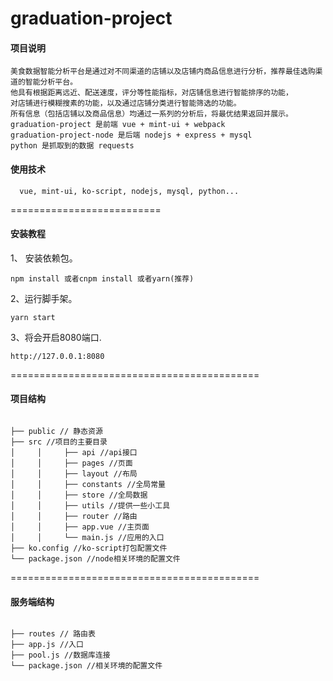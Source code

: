 # graduation-project

#### 项目说明
```
美食数据智能分析平台是通过对不同渠道的店铺以及店铺内商品信息进行分析，推荐最佳选购渠道的智能分析平台。
他具有根据距离远近、配送速度，评分等性能指标，对店铺信息进行智能排序的功能，
对店铺进行模糊搜素的功能，以及通过店铺分类进行智能筛选的功能。
所有信息（包括店铺以及商品信息）均通过一系列的分析后，将最优结果返回并展示。
graduation-project 是前端 vue + mint-ui + webpack
graduation-project-node 是后端 nodejs + express + mysql
python 是抓取到的数据 requests
```

#### 使用技术
```text
  vue, mint-ui, ko-script, nodejs, mysql, python...
```
==========================

#### 安装教程

1、 安装依赖包。
```
npm install 或者cnpm install 或者yarn(推荐)

```

2、运行脚手架。
 ```
 yarn start

 ```

3、将会开启8080端口.
```
http://127.0.0.1:8080

```

===========================================

#### 项目结构

```text

├── public // 静态资源
├── src //项目的主要目录
│     │     ├── api //api接口
│     │     ├── pages //页面
│     │     ├── layout //布局
│     │     ├── constants //全局常量
│     │     ├── store //全局数据
│     │     ├── utils //提供一些小工具
│     │     ├── router //路由
│     │     ├── app.vue //主页面
│     │     └── main.js //应用的入口
├── ko.config //ko-script打包配置文件
└── package.json //node相关环境的配置文件

```

===========================================

#### 服务端结构

```text

├── routes // 路由表
├── app.js //入口
├── pool.js //数据库连接
└── package.json //相关环境的配置文件

```


